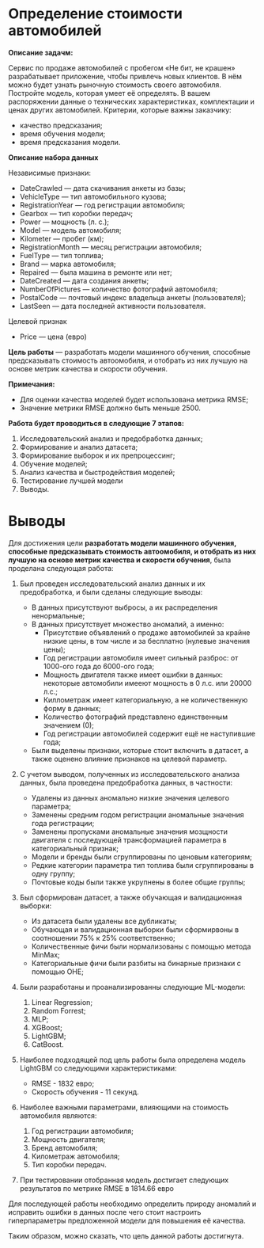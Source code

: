 # Определение стоимости автомобилей

**Описание задачм:**

Сервис по продаже автомобилей с пробегом «Не бит, не крашен» разрабатывает приложение, чтобы привлечь новых клиентов. В нём можно будет узнать рыночную стоимость своего автомобиля.
Постройте модель, которая умеет её определять. В вашем распоряжении данные о технических характеристиках, комплектации и ценах других автомобилей.
Критерии, которые важны заказчику:
- качество предсказания;
- время обучения модели;
- время предсказания модели.

**Описание набора данных**

Независимые признаки:
- DateCrawled — дата скачивания анкеты из базы;
- VehicleType — тип автомобильного кузова;
- RegistrationYear — год регистрации автомобиля;
- Gearbox — тип коробки передач;
- Power — мощность (л. с.);
- Model — модель автомобиля;
- Kilometer — пробег (км);
- RegistrationMonth — месяц регистрации автомобиля;
- FuelType — тип топлива;
- Brand — марка автомобиля;
- Repaired — была машина в ремонте или нет;
- DateCreated — дата создания анкеты;
- NumberOfPictures — количество фотографий автомобиля;
- PostalCode — почтовый индекс владельца анкеты (пользователя);
- LastSeen — дата последней активности пользователя.

Целевой признак
- Price — цена (евро)

**Цель работы** — разработать модели машинного обучения, способные предсказывать стоимость автоомобиля, и отобрать из них лучшую на основе метрик качества и скорости обучения.

**Примечания:**
- Для оценки качества моделей будет использована метрика RMSE;
- Значение метрики RMSE должно быть меньше 2500.

**Работа будет проводиться в следующие 7 этапов:**
1. Исследовательский анализ и предобработка данных;
2. Формирование и анализ датасета;
3. Формирование выборок и их препроцессинг;
4. Обучение моделей;
5. Анализ качества и быстродействия моделей;
6. Тестирование лучшей модели
7. Выводы.

# Выводы

Для достижения цели **разработать модели машинного обучения, способные предсказывать стоимость автоомобиля, и отобрать из них лучшую на основе метрик качества и скорости обучения**, была проделана следующая работа:

1. Был проведен исследовательский анализ данных и их предобработка, и были сделаны следующие выводы:
    - В данных присутствуют выбросы, а их распределения ненормальные;
    - В данных присутствует множество аномалий, а именно:
        - Присутствие объявлений о продаже автомобилей за крайне низкие цены, в том числе и за бесплатно (нулевые значения цены);
        - Год регистрации автомобиля имеет сильный разброс: от 1000-ого года до 6000-ого года;
        - Мощность двигателя также имеет ошибки в данных: некоторые автомобили имееют мощность в 0 л.с. или 20000 л.с.;
        - Киллометраж имеет категориальную, а не количественную форму в данных;
        - Количество фотографий представлено единственным значением (0);
        - Год регистрации автомобилей содержит ещё не наступившие года;
    - Были выделены признаки, которые стоит включить в датасет, а также оценено влияние признаков на целевой параметр.
2. С учетом выводом, полученных из исследовательского анализа данных, была проведена предобработка данных, в частности:
    - Удалены из данных аномально низкие значения целевого параметра;
    - Заменены средним годом регистрации аномальные значения года регистрации;
    - Заменены пропусками аномальные значения мозщности двигателя с последующей трансформацией параметра в категориальный признак;
    - Модели и бренды были сгруппированы по ценовым категориям;
    - Редкие категории параметра тип топлива были сгруппированы в одну группу;
    - Почтовые коды были также укрупнены в более общие группы;
3. Был сформирован датасет, а также обучающая и валидационная выборки:
    - Из датасета были удалены все дубликаты;
    - Обучающая и валидационная выборки были сформирвоны в соотношении 75% к 25% соответственно;
    - Количественные фичи были нормализованы с помощью метода MinMax;
    - Категориальные фичи были разбиты на бинарные признаки с помощью OHE;
4. Были разработаны и проанализированны следующие ML-модели:
    1. Linear Regression;
    2. Random Forrest;
    3. MLP;
    4. XGBoost;
    5. LightGBM;
    6. CatBoost.

5. Наиболее подходящей под цель работы была определена модель LightGBM со следующими характеристиками:
    - RMSE - 1832 евро;
    - Скорость обучения - 11 секунд.

6. Наиболее важными параметрами, влияющими на стоимость автомобиля являются:
    1. Год регистрации автомобиля;
    2. Мощность двигателя;
    3. Бренд автомобиля;
    4. Километраж автомобиля;
    5. Тип коробки передач.


7. При тестировании отобранная модель достигает следующих результатов по метрике RMSE в 1814.66 евро

Для последующей работы необходимо определить природу аномалий и исправить ошибки в данных после чего стоит настроить гиперпараметры предложенной модели для повышения её качества.

Таким образом, можно сказать, что цель данной работы достигнута.
